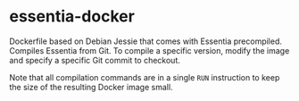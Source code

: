 # essentia-docker
Dockerfile based on Debian Jessie that comes with Essentia precompiled. Compiles Essentia from Git. To compile a specific version, modify the image and specify a specific Git commit to checkout.

Note that all compilation commands are in a single `RUN` instruction to keep the size of the resulting Docker image small.
